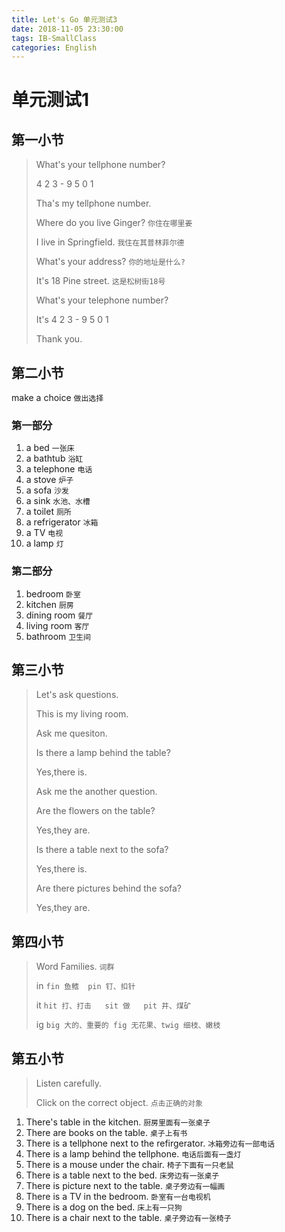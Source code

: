 ```yaml
---
title: Let's Go 单元测试3
date: 2018-11-05 23:30:00
tags: IB-SmallClass
categories: English
---
```



# 单元测试1

## 第一小节

> What's your tellphone number?
> 
> 4 2 3 - 9 5 0 1
> 
> Tha's my tellphone number.
> 
> Where do you live Ginger? `你住在哪里姜`
> 
> I live in Springfield. `我住在其普林菲尔德`
> 
> What's your address? `你的地址是什么?`
> 
> It's 18 Pine street. `这是松树街18号`
> 
> What's your telephone number?
> 
> It's 4 2 3 - 9 5 0 1
> 
> Thank you.


## 第二小节

make a choice `做出选择`

### 第一部分

1. a bed `一张床`
2. a bathtub `浴缸`
3. a telephone `电话`
4. a stove `炉子`
5. a sofa `沙发`
6. a sink `水池、水槽`
7. a toilet `厕所`
8. a refrigerator `冰箱`
9. a TV `电视`
10. a lamp `灯`

### 第二部分

1. bedroom `卧室`
2. kitchen `厨房`
3. dining room `餐厅`
4. living room `客厅`
5. bathroom `卫生间`


## 第三小节

> Let's ask questions.
> 
> This is my living room.
> 
> Ask me quesiton.
> 
> Is there a lamp behind the table?
> 
> Yes,there is.
> 
> Ask me the another question.
> 
> Are the flowers on the table?
> 
> Yes,they are.
> 
> Is there a table next to the sofa?
> 
> Yes,there is.
> 
> Are there pictures behind the sofa?
> 
> Yes,they are.


## 第四小节

> Word Families. `词群`
> 
> in `fin 鱼鳍  pin 钉、扣针`
> 
> it `hit 打、打击   sit 做   pit 井、煤矿`
> 
> ig `big 大的、重要的 fig 无花果、twig 细枝、嫩枝`



## 第五小节

> Listen carefully.
> 
> Click on the correct object. `点击正确的对象`

1. There's table in the kitchen. `厨房里面有一张桌子`
2. There are books on the table. `桌子上有书`
3. There is a tellphone next to the refirgerator. `冰箱旁边有一部电话`
4. There is a lamp behind the tellphone. `电话后面有一盏灯`
5. There is a mouse under the chair. `椅子下面有一只老鼠`
6. There is a table next to the bed. `床旁边有一张桌子`
7. There is picture next to the table. `桌子旁边有一幅画`
8. There is a TV in the bedroom. `卧室有一台电视机`
9. There is a dog on the bed. `床上有一只狗`
10. There is a chair next to the table. `桌子旁边有一张椅子`














